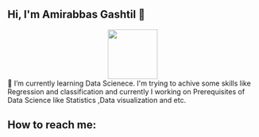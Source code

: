 ## Hi, I'm Amirabbas Gashtil 👋
<div id="header" align="center">
<img src="https://i.giphy.com/media/v1.Y2lkPTc5MGI3NjExcmtlMjVmOW95b2J6dGtmMHpreDNlYzNlenkyc2tya2J0cDNqc3B5MiZlcD12MV9pbnRlcm5hbF9naWZfYnlfaWQmY3Q9cw/eg4q8ka6zQuQ2qgKwe/giphy.gif" width="100" >
  </div>
🌱 I’m currently learning Data Scienece. I'm trying to achive some skills like Regression and classification 
and currently I working on Prerequisites of Data Science like Statistics ,Data visualization and etc.

## How to reach me: 

<!--
**amirabbasgashtil/amirabbasgashtil** is a ✨ _special_ ✨ repository because its `README.md` (this file) appears on your GitHub profile.

Here are some ideas to get you started:

- 🔭 I’m currently working on ...
- 🌱 I’m currently learning ...
- 👯 I’m looking to collaborate on ...
- 🤔 I’m looking for help with ...
- 💬 Ask me about ...
- 📫 
- 😄 Pronouns: ...
- ⚡ Fun fact: ...
-->
